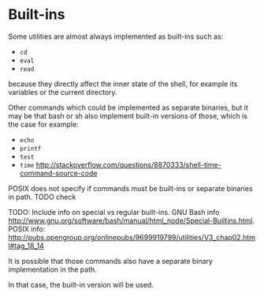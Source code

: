 # Built-ins

Some utilities are almost always implemented as built-ins such as:

- `cd`
- `eval`
- `read`

because they directly affect the inner state of the shell, for example its variables or the current directory.

Other commands which could be implemented as separate binaries, but it may be that bash or sh also implement built-in versions of those, which is the case for example:

- `echo`
- `printf`
- `test`
- `time` <http://stackoverflow.com/questions/8870333/shell-time-command-source-code>

POSIX does not specify if commands must be built-ins or separate binaries in path. TODO check

TODO: Include info on special vs regular built-ins. GNU Bash info <http://www.gnu.org/software/bash/manual/html_node/Special-Builtins.html>. POSIX info: <http://pubs.opengroup.org/onlinepubs/9699919799/utilities/V3_chap02.html#tag_18_14>

It is possible that those commands also have a separate binary implementation in the path.

In that case, the built-in version will be used.
